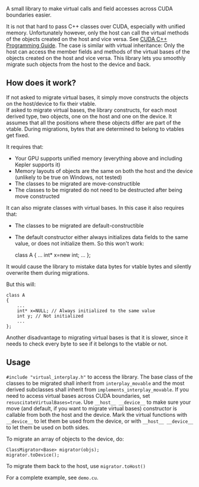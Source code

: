 A small library to make virtual calls and field accesses across CUDA boundaries easier.

It is not that hard to pass C++ classes over CUDA, especially with unified memory.
Unfortunately however, only the host can call the virtual methods of the objects created on the host and vice versa.
See [CUDA C++ Programming Guide](https://docs.nvidia.com/cuda/cuda-c-programming-guide/index.html#virtual-functions).
The case is similar with virtual inheritance: Only the host can access the member fields and methods of the virtual bases of the objects created on the host and vice versa.
This library lets you smoothly migrate such objects from the host to the device and back.

## How does it work?
If not asked to migrate virtual bases, it simply move constructs the objects on the host/device to fix their vtable.  
If asked to migrate virtual bases, the library constructs, for each most derived type, two objects, one on the host and one on the device. It assumes that all the positions where these objects differ are part of the vtable. During migrations, bytes that are determined to belong to vtables get fixed.

It requires that:
* Your GPU supports unified memory (everything above and including Kepler supports it)
* Memory layouts of objects are the same on both the host and the device (unlikely to be true on Windows, not tested)
* The classes to be migrated are move-constructible
* The classes to be migrated do not need to be destructed after being move constructed

It can also migrate classes with virtual bases. In this case it also requires that:

* The classes to be migrated are default-constructible
* The default constructor either always initializes data fields to the same value, or does not initialize them. So this won't work:


    class A
    {
        ...
    	int* x=new int;
    	...
    };
    
It would cause the library to mistake data bytes for vtable bytes and silently overwrite them during migrations. 

But this will:

    class A
    {
        ...
    	int* x=NULL; // Always initialized to the same value
        int y; // Not initialized
        ...
    };

Another disadvantage to migrating virtual bases is that it is slower, since it needs to check every byte to see if it belongs to the vtable or not.

## Usage

`#include "virtual_interplay.h"` to access the library. The base class of the classes to be migrated shall inherit from `interplay_movable` and the most derived subclasses shall inherit from `implements_interplay_movable`.
If you need to access virtual bases across CUDA boundaries, set `resuscitateVirtualBases=true`.
Use `__host__ __device__` to make sure your move (and default, if you want to migrate virtual bases) constructor is callable from both the host and the device.
Mark the virtual functions with `__device__` to let them be used from the device, or with `__host__ __device__` to let them be used on both sides.

To migrate an array of objects to the device, do:

    ClassMigrator<Base> migrator(objs);
    migrator.toDevice();


To migrate them back to the host, use `migrator.toHost()`

For a complete example, see `demo.cu`.
